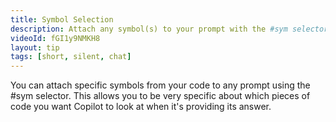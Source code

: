 ```yaml
---
title: Symbol Selection
description: Attach any symbol(s) to your prompt with the #sym selector
videoId: fGI1y9NMKH8
layout: tip
tags: [short, silent, chat]
---
```


You can attach specific symbols from your code to any prompt using the #sym selector. This allows you to be very specific about which pieces of code you want Copilot to look at when it's providing its answer.